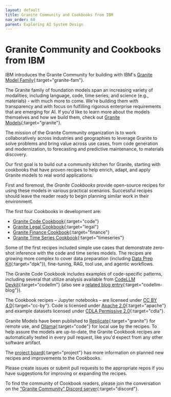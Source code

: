 ```yaml
---
layout: default
title: Granite Community and Cookbooks from IBM
nav_order: 60
parent: Exploring AI System Design
---
```


# Granite Community and Cookbooks from IBM

IBM introduces the Granite Community for building with IBM's
[Granite Model Family](https://www.ibm.com/granite){:target="granite-fam"}.

The Granite family of foundation models span an increasing variety of modalities, including language, code, time series, and science (e.g., materials) - with much more to come. We're building them with transparency and with focus on fulfilling rigorous enterprise requirements that are emerging for AI. If you'd like to learn more about the models themselves and how we build them, check out
[Granite Models](https://github.com/ibm-granite){:target="granite"}.

The mission of the Granite Community organization is to work collaboratively across industries and geographies to leverage Granite to solve problems and bring value across use cases, from code generation and modernization, to forecasting and predictive maintenance, to materials discovery.

Our first goal is to build out a community kitchen for Granite, starting with cookbooks that have proven recipes to help enrich, adapt, and apply Granite models to real world applications.

First and foremost, the _Granite Cookbooks_ provide open-source recipes for using these models in various practical scenarios.  Successful recipes should leave the reader ready to begin planning similar work in their environment.

The first four Cookbooks in development are:

* [Granite Code Cookbook](https://github.com/ibm-granite-community/granite-code-cookbook){:target="code"}
* [Granite Legal Cookbook](https://github.com/ibm-granite-community/granite-legal-cookbook){:target="legal"}
* [Granite Finance Cookbook](https://github.com/ibm-granite-community/granite-finance-cookbook){:target="finance"}
* [Granite Time Series Cookbook](https://github.com/ibm-granite-community/granite-timeseries-cookbook){:target="timeseries"}

Some of the first recipes included simple use cases that demonstrate zero-shot inference with the code and time series models.
The recipes are growing more complex to cover data preparation (including [Data Prep Kit](https://github.com/IBM/data-prep-kit){:target="dpk"}), fine-tuning, RAG, tool use, and agentic workflows.

The Granite Code Cookbook includes examples of code-specific patterns, including several that utilize analysis available from [CodeLLM Devkit](https://github.com/IBM/codellm-devkit/){:target="codellm"}
(also see a [related blog entry](https://research.ibm.com/blog/cldk-codellm-devkit){:target="codellm-blog"}).

The Cookbook recipes – Jupyter notebooks – are licensed under
[CC BY 4.0](https://creativecommons.org/licenses/by/4.0/deed.en){:target="cc-by"}.
Code is licensed under
[Apache 2.0](https://opensource.org/license/apache-2-0){:target="apache"}
and example datasets licensed under
[CDLA Permissive 2.0](https://cdla.dev/permissive-2-0/){:target="cdla"}.

Granite Models have been published to
[Replicate](https://replicate.com/ibm-granite){:target="granite"} for remote use,
and [Ollama](https://ollama.com/library/granite-code){:target="code"} for local use by the recipes.
To help assure the models are up-to-date, the Granite Cookbook recipes are automatically tested in every pull request, like you'd expect from any other software artifact.

The [project board](https://github.com/orgs/ibm-granite-community/projects/1){:target="project"} has more information
on planned new recipes and improvements to the Cookbooks.

Please create issues or submit pull requests to the appropriate repos if you have suggestions
for improving or expanding the recipes.

To find the community of Cookbook readers, please join the conversation
on the [“Granite Community” Discord server](https://discord.gg/GgDyu9jBKw){:target="discord"}.
